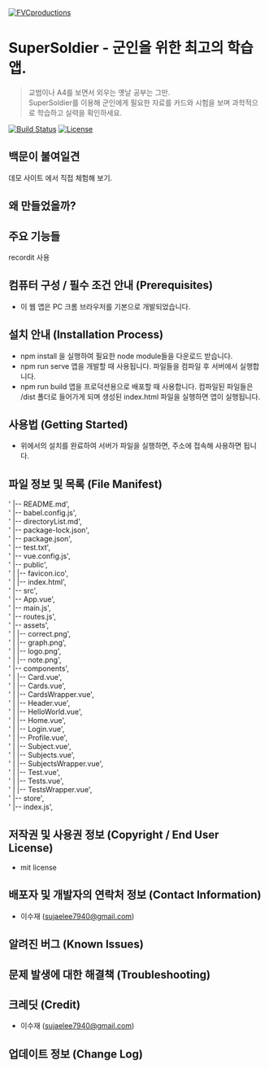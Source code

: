 <a href="http://fvcproductions.com"><img src="https://avatars1.githubusercontent.com/u/4284691?v=3&s=200" title="FVCproductions" alt="FVCproductions"></a>

# SuperSoldier - 군인을 위한 최고의 학습 앱.

> 교범이나 A4를 보면서 외우는 옛날 공부는 그만.  
SuperSoldier를 이용해 군인에게 필요한 자료를 카드와 시험을 보며 과학적으로 학습하고 실력을 확인하세요.


[![Build Status](http://img.shields.io/travis/badges/badgerbadgerbadger.svg?style=flat-square)](https://travis-ci.org/badges/badgerbadgerbadger) [![License](http://img.shields.io/:license-mit-blue.svg?style=flat-square)](http://badges.mit-license.org) 

## 백문이 불여일견 
데모 사이트 에서 직접 체험해 보기.

## 왜 만들었을까?

## 주요 기능들 
recordit 사용

## 컴퓨터 구성 / 필수 조건 안내 (Prerequisites)
- 이 웹 앱은 PC 크롬 브라우저를 기본으로 개발되었습니다.

## 설치 안내 (Installation Process)
- npm install
을 실행하여 필요한 node module들을 다운로드 받습니다.
- npm run serve
앱을 개발할 때 사용됩니다. 파일들을 컴파일 후 서버에서 실행합니다.
- npm run build
앱을 프로덕션용으로 배포할 때 사용합니다. 컴파일된 파일들은 /dist 폴더로 들어가게 되며 생성된 index.html 파일을 실행하면 앱이 실행됩니다.

## 사용법 (Getting Started)
- 위에서의 설치를 완료하여 서버가 파일을 실행하면, 주소에 접속해 사용하면 됩니다.

## 파일 정보 및 목록 (File Manifest)
  '    |-- README.md',  
  '    |-- babel.config.js',  
  '    |-- directoryList.md',  
  '    |-- package-lock.json',  
  '    |-- package.json',  
  '    |-- test.txt',  
  '    |-- vue.config.js',  
  '    |-- public',  
  '    |   |-- favicon.ico',  
  '    |   |-- index.html',  
  '    |-- src',  
  '        |-- App.vue',  
  '        |-- main.js',  
  '        |-- routes.js',  
  '        |-- assets',  
  '        |   |-- correct.png',  
  '        |   |-- graph.png',  
  '        |   |-- logo.png',  
  '        |   |-- note.png',  
  '        |-- components',  
  '        |   |-- Card.vue',  
  '        |   |-- Cards.vue',  
  '        |   |-- CardsWrapper.vue',  
  '        |   |-- Header.vue',  
  '        |   |-- HelloWorld.vue',  
  '        |   |-- Home.vue',  
  '        |   |-- Login.vue',  
  '        |   |-- Profile.vue',  
  '        |   |-- Subject.vue',  
  '        |   |-- Subjects.vue',  
  '        |   |-- SubjectsWrapper.vue',  
  '        |   |-- Test.vue',  
  '        |   |-- Tests.vue',  
  '        |   |-- TestsWrapper.vue',  
  '        |-- store',  
  '            |-- index.js',  
## 저작권 및 사용권 정보 (Copyright / End User License)
- mit license

## 배포자 및 개발자의 연락처 정보 (Contact Information)
- 이수재 (sujaelee7940@gmail.com)

## 알려진 버그 (Known Issues)

## 문제 발생에 대한 해결책 (Troubleshooting)

## 크레딧 (Credit)
- 이수재 (sujaelee7940@gmail.com)

## 업데이트 정보 (Change Log)
